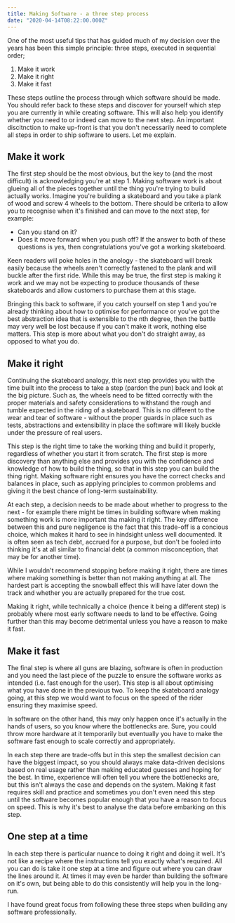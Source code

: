 ```yaml
---
title: Making Software - a three step process
date: "2020-04-14T08:22:00.000Z"
---
```

One of the most useful tips that has guided much of my decision over the years has been this simple principle: three steps, executed in sequential order;

1. Make it work
2. Make it right
3. Make it fast

These steps outline the process through which software should be made. You should refer back to these steps and discover for yourself which step you are currently in while creating software. This will also help you identify whether you need to or indeed can move to the next step.
An important discitnction to make up-front is that you don't necessarily need to complete all steps in order to ship software to users. Let me explain.

## Make it work
The first step should be the most obvious, but the key to (and the most difficult) is acknowledging you're at step 1. Making software work is about glueing all of the pieces together until the thing you're trying to build actually works. 
Imagine you're building a skateboard and you take a plank of wood and screw 4 wheels to the bottom. There should be criteria to allow you to recognise when it's finished and can move to the next step, for example:
- Can you stand on it?
- Does it move forward when you push off?
If the answer to both of these questions is yes, then congratulations you've got a working skateboard.

Keen readers will poke holes in the anology - the skateboard will break easily because the wheels aren't correctly fastened to the plank and will buckle after the first ride. While this may be true, the first step is making it work and we may not be expecting to produce thousands of these skateboards and allow customers to purchase them at this stage.

Bringing this back to software, if you catch yourself on step 1 and you're already thinking about how to optimise for performance or you've got the best abstraction idea that is extensible to the nth degree, then the battle may very well be lost because if you can't make it work, nothing else matters.
This step is more about what you don't do straight away, as opposed to what you do.

## Make it right
Continuing the skateboard analogy, this next step provides you with the time built into the process to take a step (pardon the pun) back and look at the big picture. Such as, the wheels need to be fitted correctly with the proper materials and safety considerations to withstand the rough and tumble expected in the riding of a skateboard.
This is no different to the wear and tear of software - without the proper guards in place such as tests, abstractions and extensibility in place the software will likely buckle under the pressure of real users.

This step is the right time to take the working thing and build it properly, regardless of whether you start it from scratch. The first step is more discovery than anything else and provides you with the confidence and knowledge of how to build the thing, so that in this step you can build the thing right.
Making software right ensures you have the correct checks and balances in place, such as applying principles to common problems and giving it the best chance of long-term sustainability.

At each step, a decision needs to be made about whether to progress to the next - for example there might be times in building software when making something work is more important tha making it right. The key difference between this and pure negligence is the fact that this trade-off is a concious choice, which makes it hard to see in hindsight unless well documented. It is often seen as tech debt, accrued for a purpose, but don't be fooled into thinking it's at all similar to financial debt (a common misconception, that may be for another time). 

While I wouldn't recommend stopping before making it right, there are times where making something is better than not making anything at all. The hardest part is accepting the snowball effect this will have later down the track and whether you are actually prepared for the true cost.

Making it right, while technically a choice (hence it being a different step) is probably where most early software needs to land to be effective. Going further than this may become detrimental unless you have a reason to make it fast.

## Make it fast
The final step is where all guns are blazing, software is often in production and you need the last piece of the puzzle to ensure the software works as intended (i.e. fast enough for the user). This step is all about optimising what you have done in the previous two. To keep the skateboard analogy going, at this step we would want to focus on the speed of the rider ensuring they maximise speed.

In software on the other hand, this may only happen once it's actually in the hands of users, so you know where the bottlenecks are. Sure, you could throw more hardware at it temporarily but eventually you have to make the software fast enough to scale correctly and appropriately.

In each step there are trade-offs but in this step the smallest decision can have the biggest impact, so you should always make data-driven decisions based on real usage rather than making educated guesses and hoping for the best. In time, experience will often tell you where the bottlenecks are, but this isn't always the case and depends on the system. Making it fast requires skill and practice and sometimes you don't even need this step until the software becomes popular enough that you have a reason to focus on speed. This is why it's best to analyse the data before embarking on this step.

## One step at a time
In each step there is particular nuance to doing it right and doing it well. It's not like a recipe where the instructions tell you exactly what's required. All you can do is take it one step at a time and figure out where you can draw the lines around it. At times it may even be harder than building the software on it's own, but being able to do this consistently will help you in the long-run.

I have found great focus from following these three steps when building any software professionally.